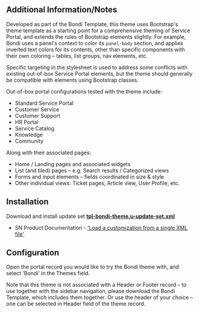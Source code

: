 ## Additional Information/Notes

Developed as part of the Bondi Template, this theme uses Bootstrap's theme template as a starting point for a comprehensive theming of Service Portal, and extends the rules of Bootstrap elements slightly. For example, Bondi uses a panel's context to color its `panel-body` section, and applies inverted text colors for its contents, other than specific components with their own coloring – tables, list groups, nav elements, etc.

Specific targeting in the stylesheet is used to address some conflicts with existing out-of-box Service Portal elements, but the theme should generally be compatible with elements using Bootstrap classes.

Out-of-box portal configurations tested with the theme include:

* Standard Service Portal
* Customer Service
* Customer Support
* HR Portal
* Service Catalog
* Knowledge
* Community

Along with their associated pages:

* Home / Landing pages and associated widgets
* List (and tiled) pages – e.g. Search results / Categorized views
* Forms and input elements – fields coordinated in size & style
* Other individual views: Ticket pages, Article view, User Profile, etc.

## Installation

Download and install update set **[tpl-bondi-theme.u-update-set.xml](https://github.com/platform-experience/portal-template-library/blob/master/src/tpl-bondi-theme/tpl-bondi-theme.u-update-set.xml)**

* SN Product Documentation - ['Load a customization from a single XML file'](https://docs.servicenow.com/bundle/kingston-application-development/page/build/system-update-sets/task/t_SaveAnUpdateSetAsAnXMLFile.html)

## Configuration

Open the portal record you would like to try the Bondi theme with, and select 'Bondi' in the Themes field.

Note that this theme is not associated with a Header or Footer record – to use together with the sidebar navigation, please download the Bondi Template, which includes them together. Or use the header of your choice – one can be selected in Header field of the theme record.